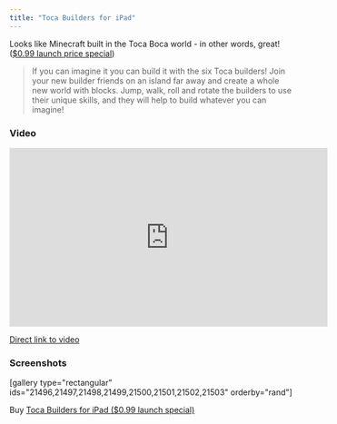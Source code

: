 ```yaml
---
title: "Toca Builders for iPad"
---
```

<p>Looks like Minecraft built in the Toca Boca world - in other words, great! (<a href="https://target.georiot.com/Proxy.ashx?tsid=528&GR_URL=https%253A%252F%252Fitunes.apple.com%252Fus%252Fapp%252Ftoca-builders%252Fid652077009%253Fmt%253D8%2526uo%253D4%2526partnerId%253D30">$0.99 launch price special</a>)</p>
<blockquote><p>
  If you can imagine it you can build it with the six Toca builders! Join your new builder friends on an island far away and create a whole new world with blocks. Jump, walk, roll and rotate the builders to use their unique skills, and they will help to build whatever you can imagine!
</p></blockquote>
<h3>Video</h3>
<p><iframe width="560" height="315" src="https://www.youtube.com/embed/K8uuR2F4Ee8" frameborder="0" allowfullscreen></iframe></p>
<p><a href="https://youtu.be/K8uuR2F4Ee8">Direct link to video</a></p>
<h3>Screenshots</h3>
<p>[gallery type="rectangular" ids="21496,21497,21498,21499,21500,21501,21502,21503" orderby="rand"]</p>
<p>Buy <a href="https://target.georiot.com/Proxy.ashx?tsid=528&GR_URL=https%253A%252F%252Fitunes.apple.com%252Fus%252Fapp%252Ftoca-builders%252Fid652077009%253Fmt%253D8%2526uo%253D4%2526partnerId%253D30" target="itunes_store">Toca Builders for iPad ($0.99 launch special)</a></p>
